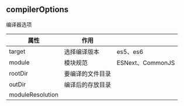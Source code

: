 ## compilerOptions

编译器选项

| 属性             | 作用             |                  |
| ---------------- | ---------------- | ---------------- |
| target           | 选择编译版本     | es5、es6         |
| module           | 模块规范         | ESNext、CommonJS |
| rootDir          | 要编译的文件目录 |                  |
| outDir           | 编译后的存放目录 |                  |
| moduleResolution |                  |                  |



## 